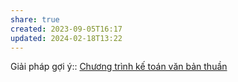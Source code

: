 ```yaml
---
share: true
created: 2023-09-05T16:17
updated: 2024-02-18T13:22
---
```

Giải pháp gợi ý:: [Chương trình kế toán văn bản thuần](../Gi%E1%BA%A3i%20ph%C3%A1p/Ch%C6%B0%C6%A1ng%20tr%C3%ACnh%20k%E1%BA%BF%20to%C3%A1n%20v%C4%83n%20b%E1%BA%A3n%20thu%E1%BA%A7n.md)